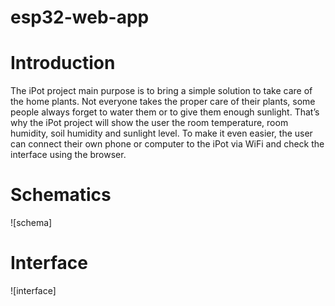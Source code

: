 # esp32-web-app

# Introduction
The iPot project main purpose is to bring a simple solution to take care of the home plants. Not
everyone takes the proper care of their plants, some people always forget to water them or to
give them enough sunlight. That’s why the iPot project will show the user the room
temperature, room humidity, soil humidity and sunlight level. To make it even easier, the user
can connect their own phone or computer to the iPot via WiFi and check the interface using the
browser.

# Schematics
![schema]



# Interface
![interface]
